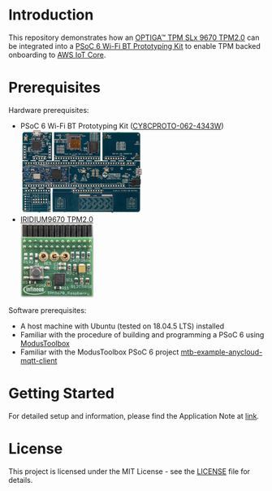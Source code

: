 # Introduction

This repository demonstrates how an [OPTIGA™ TPM SLx 9670 TPM2.0](https://www.infineon.com/cms/en/product/security-smart-card-solutions/optiga-embedded-security-solutions/optiga-tpm/) can be integrated into a [PSoC 6 Wi-Fi BT Prototyping Kit](https://www.cypress.com/documentation/development-kitsboards/psoc-6-wi-fi-bt-prototyping-kit-cy8cproto-062-4343w) to enable TPM backed onboarding to [AWS IoT Core](https://aws.amazon.com/iot-core/).

# Prerequisites

Hardware prerequisites:
- PSoC 6 Wi-Fi BT Prototyping Kit ([CY8CPROTO-062-4343W](https://www.cypress.com/documentation/development-kitsboards/psoc-6-wi-fi-bt-prototyping-kit-cy8cproto-062-4343w))\
  <img src="https://github.com/Infineon/psoc6-aws-iot-optiga-tpm/raw/master/media/CY8CPROTO-062-4343W.png" width="50%">
- [IRIDIUM9670 TPM2.0](https://www.infineon.com/cms/en/product/evaluation-boards/iridium9670-tpm2.0-linux/)\
  <img src="https://github.com/Infineon/psoc6-aws-iot-optiga-tpm/raw/master/media/IRIDIUM9670-TPM2.png" width="30%">

Software prerequisites:
- A host machine with Ubuntu (tested on 18.04.5 LTS) installed
- Familiar with the procedure of building and programming a PSoC 6 using [ModusToolbox](https://www.cypress.com/documentation/application-notes/an228571-getting-started-psoc-6-mcu-modustoolbox)
- Familiar with the ModusToolbox PSoC 6 project [mtb-example-anycloud-mqtt-client](https://github.com/cypresssemiconductorco/mtb-example-anycloud-mqtt-client)

# Getting Started

For detailed setup and information, please find the Application Note at [link](https://github.com/Infineon/psoc6-aws-iot-optiga-tpm/raw/master/documents/tpm-appnote-psoc6-aws-iot.pdf).

# License
This project is licensed under the MIT License - see the [LICENSE](LICENSE) file for details.
